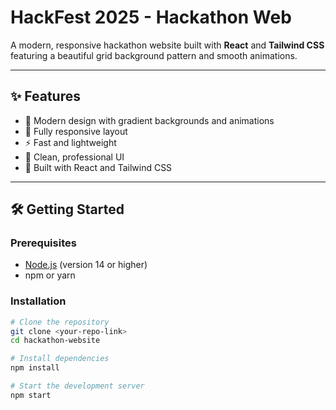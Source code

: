 # HackFest 2025 - Hackathon Web

A modern, responsive hackathon website built with **React** and **Tailwind CSS** featuring a beautiful grid background pattern and smooth animations.  

---

## ✨ Features  
- 🎨 Modern design with gradient backgrounds and animations  
- 📱 Fully responsive layout  
- ⚡ Fast and lightweight  
- 🎯 Clean, professional UI  
- 🚀 Built with React and Tailwind CSS  

---

## 🛠️ Getting Started  

### Prerequisites  
- [Node.js](https://nodejs.org/) (version 14 or higher)  
- npm or yarn  

### Installation  
```bash
# Clone the repository
git clone <your-repo-link>
cd hackathon-website

# Install dependencies
npm install

# Start the development server
npm start







